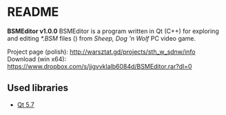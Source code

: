README
======
**BSMEditor v1.0.0**
BSMEditor is a program written in Qt (C++) for exploring and editing _*.BSM_ files () from _Sheep, Dog 'n Wolf_ PC video game.

Project page (polish): http://warsztat.gd/projects/sth_w_sdnw/info
Download (win x64): https://www.dropbox.com/s/jjgvvklalb6084d/BSMEditor.rar?dl=0

Used libraries
--------------
* [Qt 5.7](https://www.qt.io/)